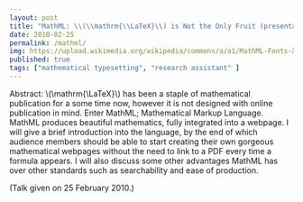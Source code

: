```yaml
---
layout: post
title: "MathML: \\(\\mathrm{\\LaTeX}\\) is Not the Only Fruit (presentation)"
date: 2010-02-25
permalink: /mathml/
img: https://upload.wikimedia.org/wikipedia/commons/a/a1/MathML-Fonts-XITS-Math.png
published: true
tags: ["mathematical typesetting", "research assistant" ]
---
```


Abstract: \\(\\mathrm{\\LaTeX}\\) has been a staple of mathematical publication for a some time now, however it is not designed with online publication in mind. Enter MathML; Mathematical Markup Language. MathML produces beautiful mathematics, fully integrated into a webpage. I will give a brief introduction into the language, by the end of which audience members should be able to start creating their own gorgeous mathematical webpages without the need to link to a PDF every time a formula appears. I will also discuss some other advantages MathML has over other standards such as searchability and ease of production.

(Talk given on 25 February 2010.)
